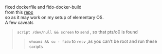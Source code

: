 fixed dockerfile and fido-docker-build      
from this [repo](https://github.com/dluciv/fidoip-docker-x86)           
so as it may work on my setup of elementary OS.       
A few caveats      

>  `script /dev/null && screen` to `send` , so that pts/o0 is found
>> `whoami && su - fido` to `recv` ,as you can't be root and run these scripts
